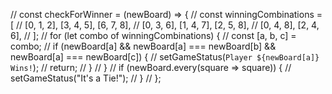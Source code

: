   // const checkForWinner = (newBoard) => {
  //   const winningCombinations = [
  //     [0, 1, 2], [3, 4, 5], [6, 7, 8],
  //     [0, 3, 6], [1, 4, 7], [2, 5, 8],
  //     [0, 4, 8], [2, 4, 6],
  //   ];
  //   for (let combo of winningCombinations) {
  //     const [a, b, c] = combo;
  //     if (newBoard[a] && newBoard[a] === newBoard[b] && newBoard[a] === newBoard[c]) {
  //       setGameStatus(`Player ${newBoard[a]} Wins!`);
  //       return;
  //     }
  //   }
  //   if (newBoard.every(square => square)) {
  //     setGameStatus("It's a Tie!");
  //   }
  // };